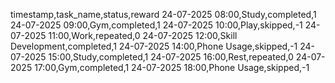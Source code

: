 timestamp,task_name,status,reward
24-07-2025 08:00,Study,completed,1
24-07-2025 09:00,Gym,completed,1
24-07-2025 10:00,Play,skipped,-1
24-07-2025 11:00,Work,repeated,0
24-07-2025 12:00,Skill Development,completed,1
24-07-2025 14:00,Phone Usage,skipped,-1
24-07-2025 15:00,Study,completed,1
24-07-2025 16:00,Rest,repeated,0
24-07-2025 17:00,Gym,completed,1
24-07-2025 18:00,Phone Usage,skipped,-1
